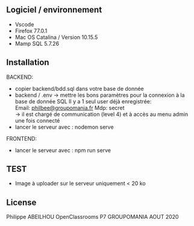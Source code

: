## Logiciel / environnement
- Vscode
- Firefox 77.0.1
- Mac OS Catalina / Version 10.15.5
- Mamp SQL 5.7.26


## Installation


BACKEND:
- copier backend/bdd.sql dans votre base de donnée
- backend / .env -> mettre les bons paramètres pour la connexion à la base de donnée SQL
            Il y a 1 seul user déjà enregistrée:    
            Email: philbee@groupomania.fr   Mdp: secret       
            -> il est chargé de communication (level 4) et à accès au menu admin une fois connecté
- lancer le serveur avec : nodemon serve

FRONTEND:
- lancer le serveur avec : npm run serve


## TEST
- Image à uploader sur le serveur uniquement < 20 ko


## License
Philippe ABEILHOU OpenClassrooms P7 GROUPOMANIA AOUT 2020
